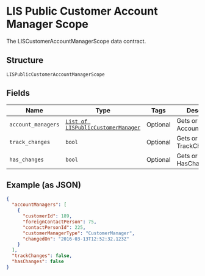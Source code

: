 
# LIS Public Customer Account Manager Scope

The LISCustomerAccountManagerScope data contract.

## Structure

`LISPublicCustomerAccountManagerScope`

## Fields

| Name | Type | Tags | Description |
|  --- | --- | --- | --- |
| `account_managers` | [`List of LISPublicCustomerManager`](../../doc/models/lis-public-customer-manager.md) | Optional | Gets or sets AccountManagers. |
| `track_changes` | `bool` | Optional | Gets or sets TrackChanges. |
| `has_changes` | `bool` | Optional | Gets or sets HasChanges. |

## Example (as JSON)

```json
{
  "accountManagers": [
    {
      "customerId": 189,
      "foreignContactPerson": 75,
      "contactPersonId": 225,
      "customerManagerType": "CustomerManager",
      "changedOn": "2016-03-13T12:52:32.123Z"
    }
  ],
  "trackChanges": false,
  "hasChanges": false
}
```

